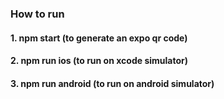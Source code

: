 ### How to run

#### 1. npm start (to generate an expo qr code)

#### 2. npm run ios (to run on xcode simulator)

#### 3. npm run android (to run on android simulator)
